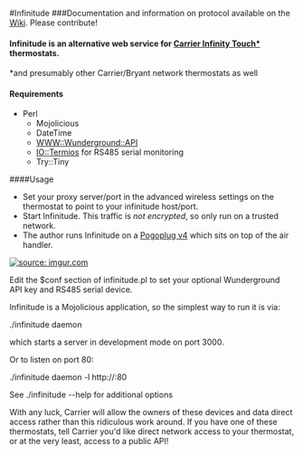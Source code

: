 #Infinitude
###Documentation and information on protocol available on the [Wiki](https://github.com/nebulous/infinitude/wiki). Please contribute!

#### Infinitude is an alternative web service for [Carrier Infinity Touch*](https://github.com/nebulous/infinitude/wiki/Infinity-touch) thermostats.

*and presumably other Carrier/Bryant network thermostats as well

#### Requirements

 * Perl
   * Mojolicious
   * DateTime
   * [WWW::Wunderground::API](https://metacpan.org/module/WWW::Wunderground::API)
   * [IO::Termios](https://metacpan.org/module/IO::Termios) for RS485 serial monitoring
   * Try::Tiny

####Usage
 * Set your proxy server/port in the advanced wireless settings on the thermostat to point to your infinitude host/port. 
 * Start Infinitude. This traffic is _not encrypted_, so only run on a trusted network.
 *   The author runs Infinitude on a [Pogoplug v4](http://www.amazon.com/Pogoplug-Series-4-Backup-Device/dp/B006I5MKZY/ref=sr_1_1?ie=UTF8&tag=sbhq-20&qid=1415825203&sr=8-1&keywords=pogoplug) which sits on top of the air handler.

 <a href="http://imgur.com/IESJCCw"><img src="http://i.imgur.com/IESJCCw.jpg" title="source: imgur.com" /></a>

Edit the $conf section of infinitude.pl to set your optional Wunderground API key and RS485 serial device.

Infinitude is a Mojolicious application, so the simplest way to run it is via:

   ./infinitude daemon

which starts a server in development mode on port 3000.

Or to listen on port 80:

   ./infinitude daemon -l http://:80

See ./infinitude <command> --help for additional options

With any luck, Carrier will allow the owners of these devices and data direct access rather
than this ridiculous work around. If you have one of these thermostats, tell
Carrier you'd like direct network access to your thermostat, or at the very
least, access to a public API!
